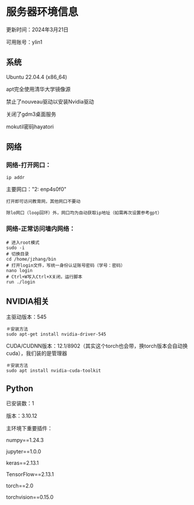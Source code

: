 # 服务器环境信息

更新时间：2024年3月21日

可用账号：ylin1

## 系统

Ubuntu 22.04.4 (x86_64)

apt完全使用清华大学镜像源

禁止了nouveau驱动以安装Nvidia驱动

关闭了gdm3桌面服务

mokutil密码hayatori

## 网络

### 网络-打开网口：

```
ip addr
```

主要网口："2: enp4s0f0"

    打开即可访问教育网，其他网口不要动

    除lo网口（loop回环）外，网口均为自动获取ip地址（如需再次设置参考gpt）

### 网络-正常访问墙内网络：

```
# 进入root模式
sudo -i
# 切换目录
cd /home/jzhang/bin
# 打开login文件，写统一身份认证账号密码（学号：密码）
nano login
# Ctrl+W写入Ctrl+X关闭，运行脚本
run ./login
```

## NVIDIA相关

主驱动版本：545

```
＃安装方法
sudo apt-get install nvidia-driver-545
```

CUDA/CUDNN版本：12.1/8902（其实这个torch也会带，换torch版本会自动换cuda），我们装的是管理器

```
＃安装方法
sudo apt install nvidia-cuda-toolkit
```


## Python

已安装数：1

版本：3.10.12

主环境下重要插件：

numpy==1.24.3

jupyter==1.0.0

keras==2.13.1

TensorFlow==2.13.1

torch==2.0

torchvision==0.15.0
